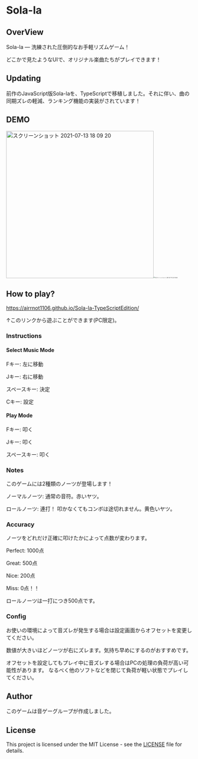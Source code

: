 # Sola-la

## OverView

Sola-la ― 洗練された圧倒的なお手軽リズムゲーム！

どこかで見たようなUIで、オリジナル楽曲たちがプレイできます！

##  Updating

前作のJavaScript版Sola-laを、TypeScriptで移植しました。それに伴い、曲の同期ズレの軽減、ランキング機能の実装がされています！

## DEMO

<img width="399" alt="スクリーンショット 2021-07-13 18 09 20" src="https://user-images.githubusercontent.com/62370527/125425449-e49794e8-d277-4f65-b105-81af31ffd8a0.png"><img src="https://user-images.githubusercontent.com/62370527/125425781-b47b97b3-a9ff-4ded-8fd7-2c2b0ab72635.png" alt="スクリーンショット 201-07-11 22 19 26" style="zoom:24%;" />



## How to play?

https://airrnot1106.github.io/Sola-la-TypeScriptEdition/

↑このリンクから遊ぶことができます(PC限定)。

###  Instructions

#### Select Music Mode

Fキー: 左に移動

Jキー: 右に移動

スペースキー: 決定

Cキー: 設定

#### Play Mode

Fキー: 叩く

Jキー: 叩く

スペースキー: 叩く

### Notes

このゲームには2種類のノーツが登場します！

ノーマルノーツ: 通常の音符。赤いヤツ。

ロールノーツ: 連打！ 叩かなくてもコンボは途切れません。黄色いヤツ。

### Accuracy

ノーツをどれだけ正確に叩けたかによって点数が変わります。

Perfect: 1000点

Great: 500点

Nice: 200点

Miss: 0点！！

ロールノーツは一打につき500点です。

### Config

お使いの環境によって音ズレが発生する場合は設定画面からオフセットを変更してください。

数値が大きいほどノーツが右にズレます。気持ち早めにするのがおすすめです。

オフセットを設定してもプレイ中に音ズレする場合はPCの処理の負荷が高い可能性があります。
なるべく他のソフトなどを閉じて負荷が軽い状態でプレイしてください。

## Author

このゲームは音ゲーグループが作成しました。

## License

This project is licensed under the MIT License - see the [LICENSE](https://github.com/airRnot1106/Sola-la-TypeScriptEdition/blob/master/LICENSE) file for details.

